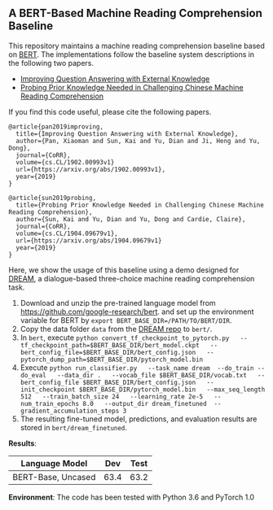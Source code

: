 A BERT-Based Machine Reading Comprehension Baseline
------------------------------------------------------

This repository maintains a machine reading comprehension baseline based on [BERT](https://arxiv.org/abs/1810.04805). The implementations follow the baseline system descriptions in the following two papers. 

* [Improving Question Answering with External Knowledge](https://arxiv.org/abs/1902.00993)
* [Probing Prior Knowledge Needed in Challenging Chinese Machine Reading Comprehension](https://arxiv.org/abs/1904.09679)

If you find this code useful, please cite the following papers.

```
@article{pan2019improving,
  title={Improving Question Answering with External Knowledge},
  author={Pan, Xiaoman and Sun, Kai and Yu, Dian and Ji, Heng and Yu, Dong},
  journal={CoRR},
  volume={cs.CL/1902.00993v1}
  url={https://arxiv.org/abs/1902.00993v1},
  year={2019}
}

@article{sun2019probing,
  title={Probing Prior Knowledge Needed in Challenging Chinese Machine Reading Comprehension},
  author={Sun, Kai and Yu, Dian and Yu, Dong and Cardie, Claire},
  journal={CoRR},
  volume={cs.CL/1904.09679v1},
  url={https://arxiv.org/abs/1904.09679v1}
  year={2019}
}
```

Here, we show the usage of this baseline using a demo designed for [DREAM](https://dataset.org/dream/), a dialogue-based three-choice machine reading comprehension task.

  1. Download and unzip the pre-trained language model from https://github.com/google-research/bert. and set up the environment variable for BERT by ```export BERT_BASE_DIR=/PATH/TO/BERT/DIR```.
  2. Copy the data folder ```data``` from the [DREAM repo](https://github.com/nlpdata/dream) to ```bert/```.
  3. In ```bert```, execute ```python convert_tf_checkpoint_to_pytorch.py   --tf_checkpoint_path=$BERT_BASE_DIR/bert_model.ckpt   --bert_config_file=$BERT_BASE_DIR/bert_config.json   --pytorch_dump_path=$BERT_BASE_DIR/pytorch_model.bin```
  4. Execute ```python run_classifier.py   --task_name dream  --do_train --do_eval   --data_dir .   --vocab_file $BERT_BASE_DIR/vocab.txt   --bert_config_file $BERT_BASE_DIR/bert_config.json   --init_checkpoint $BERT_BASE_DIR/pytorch_model.bin   --max_seq_length 512   --train_batch_size 24   --learning_rate 2e-5   --num_train_epochs 8.0   --output_dir dream_finetuned  --gradient_accumulation_steps 3```
  5. The resulting fine-tuned model, predictions, and evaluation results are stored in ```bert/dream_finetuned```.

**Results**:

| Language Model       | Dev   | Test |
| -------------------- | ----- | ---- |
| BERT-Base, Uncased   | 63.4  | 63.2 |

**Environment**: The code has been tested with Python 3.6 and PyTorch 1.0
